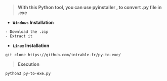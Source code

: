 > **With this Python tool, you can use pyinstaller , to convert .py file in .exe**

- **`Windows` Installation**

```text
- Download the .zip
- Extract it
```

- **`Linux` Installation**

```shell
git clone https://github.com/intrable-fr/py-to-exe/
```

> **Execution**

```shell
python3 py-to-exe.py
```
